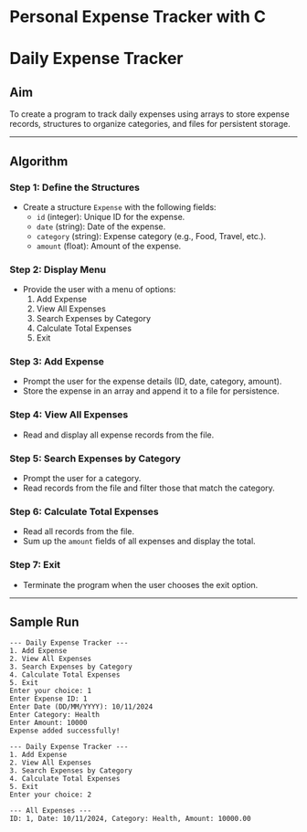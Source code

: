 # Personal Expense Tracker with C

# Daily Expense Tracker

## Aim
To create a program to track daily expenses using arrays to store expense records, structures to organize categories, and files for persistent storage.

---

## Algorithm

### Step 1: Define the Structures
- Create a structure `Expense` with the following fields:
  - `id` (integer): Unique ID for the expense.
  - `date` (string): Date of the expense.
  - `category` (string): Expense category (e.g., Food, Travel, etc.).
  - `amount` (float): Amount of the expense.

### Step 2: Display Menu
- Provide the user with a menu of options:
  1. Add Expense
  2. View All Expenses
  3. Search Expenses by Category
  4. Calculate Total Expenses
  5. Exit

### Step 3: Add Expense
- Prompt the user for the expense details (ID, date, category, amount).
- Store the expense in an array and append it to a file for persistence.

### Step 4: View All Expenses
- Read and display all expense records from the file.

### Step 5: Search Expenses by Category
- Prompt the user for a category.
- Read records from the file and filter those that match the category.

### Step 6: Calculate Total Expenses
- Read all records from the file.
- Sum up the `amount` fields of all expenses and display the total.

### Step 7: Exit
- Terminate the program when the user chooses the exit option.

---

## Sample Run
```
--- Daily Expense Tracker ---
1. Add Expense
2. View All Expenses
3. Search Expenses by Category
4. Calculate Total Expenses
5. Exit
Enter your choice: 1
Enter Expense ID: 1
Enter Date (DD/MM/YYYY): 10/11/2024
Enter Category: Health
Enter Amount: 10000
Expense added successfully!

--- Daily Expense Tracker ---
1. Add Expense
2. View All Expenses
3. Search Expenses by Category
4. Calculate Total Expenses
5. Exit
Enter your choice: 2

--- All Expenses ---
ID: 1, Date: 10/11/2024, Category: Health, Amount: 10000.00
```

